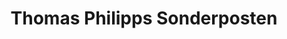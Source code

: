 ---
title: "Thomas Philipps Sonderposten"
url: /zahna-elster/thomas-philipps-sonderposten/
shop: Kramladen
---